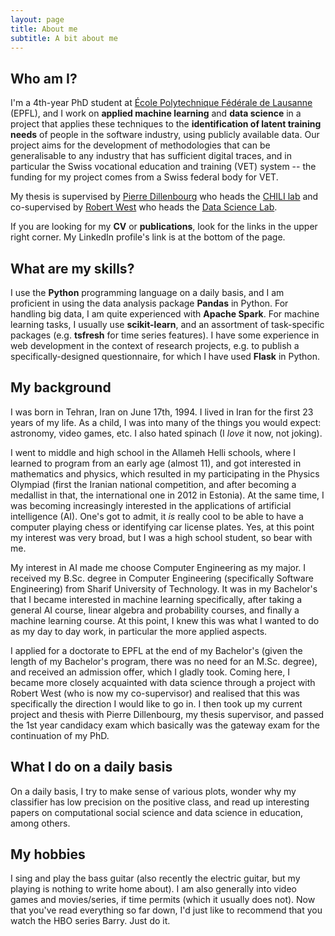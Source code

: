 ```yaml
---
layout: page
title: About me
subtitle: A bit about me
---
```


## Who am I?

I'm a 4th-year PhD student at [École Polytechnique Fédérale de Lausanne](https://www.epfl.ch "EPFL's homepage") (EPFL), and I work on **applied machine learning** and **data science** in a project that applies these techniques to the **identification of latent training needs** of people in the software industry, using publicly available data. Our project aims for the development of methodologies that can be generalisable to any industry that has sufficient digital traces, and in particular the Swiss vocational education and training (VET) system -- the funding for my project comes from a Swiss federal body for VET.

My thesis is supervised by [Pierre Dillenbourg](https://people.epfl.ch//pierre.dillenbourg?lang=en) who heads the [CHILI lab](https://chili.epfl.ch) and co-supervised by [Robert West](https://people.epfl.ch/robert.west) who heads the [Data Science Lab](https://dlab.epfl.ch).

If you are looking for my **CV** or **publications**, look for the links in the upper right corner. My LinkedIn profile's link is at the bottom of the page.

## What are my skills?

I use the **Python** programming language on a daily basis, and I am proficient in using the data analysis package **Pandas** in Python. For handling big data, I am quite experienced with **Apache Spark**. For machine learning tasks, I usually use **scikit-learn**, and an assortment of task-specific packages (e.g. **tsfresh** for time series features). I have some experience in web development in the context of research projects, e.g. to publish a specifically-designed questionnaire, for which I have used **Flask** in Python.

## My background
I was born in Tehran, Iran on June 17th, 1994. I lived in Iran for the first 23 years of my life. As a child, I was into many of the things you would expect: astronomy, video games, etc. I also hated spinach (I _love_ it now, not joking).
        
I went to middle and high school in the Allameh Helli schools, where I learned to program from an early age (almost 11), and got interested in mathematics and physics, which resulted in my participating in the Physics Olympiad (first the Iranian national competition, and after becoming a medallist in that, the international one in 2012 in Estonia). At the same time, I was becoming increasingly interested in the applications of artificial intelligence (AI). One's got to admit, it _is_ really cool to be able to have a computer playing chess or identifying car license plates. Yes, at this point my interest was very broad, but I was a high school student, so bear with me.

My interest in AI made me choose Computer Engineering as my major. I received my B.Sc. degree in Computer Engineering (specifically Software Engineering) from Sharif University of Technology. It was in my Bachelor's that I became interested in machine learning specifically, after taking a general AI course, linear algebra and probability courses, and finally a machine learning course. At this point, I knew this was what I wanted to do as my day to day work, in particular the more applied aspects.

I applied for a doctorate to EPFL at the end of my Bachelor's (given the length of my Bachelor's program, there was no need for an M.Sc. degree), and received an admission offer, which I gladly took. Coming here, I became more closely acquainted with data science through a project with Robert West (who is now my co-supervisor) and realised that this was specifically the direction I would like to go in. I then took up my current project and thesis with Pierre Dillenbourg, my thesis supervisor, and passed the 1st year candidacy exam which basically was the gateway exam for the continuation of my PhD.

## What I do on a daily basis
On a daily basis, I try to make sense of various plots, wonder why my classifier has low precision on the positive class, and read up interesting papers on computational social science and data science in education, among others.

## My hobbies
I sing and play the bass guitar (also recently the electric guitar, but my playing is nothing to write home about). I am also generally into video games and movies/series, if time permits (which it usually does not). Now that you've read everything so far down, I'd just like to recommend that you watch the HBO series Barry. Just do it.

